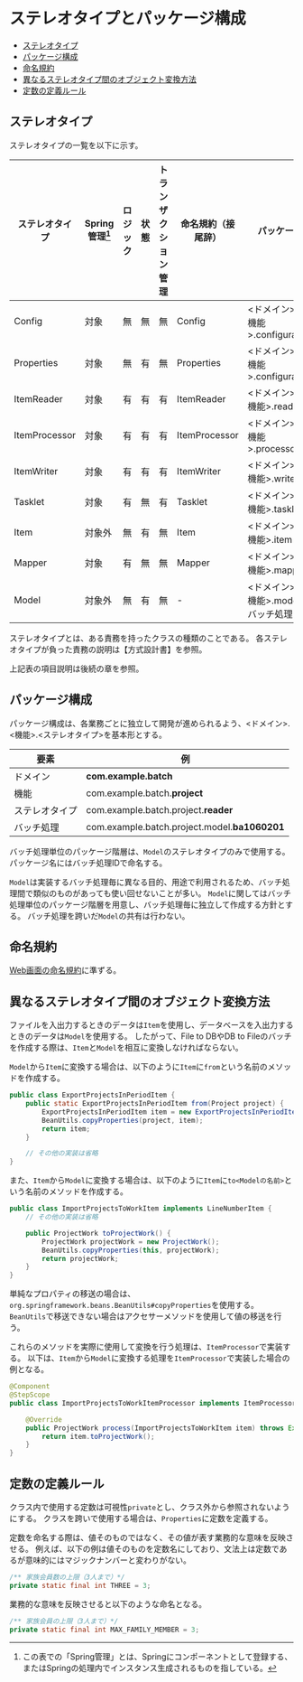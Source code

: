 # ステレオタイプとパッケージ構成

- [ステレオタイプ](#ステレオタイプ)
- [パッケージ構成](#パッケージ構成)
- [命名規約](#命名規約)
- [異なるステレオタイプ間のオブジェクト変換方法](#異なるステレオタイプ間のオブジェクト変換方法)
- [定数の定義ルール](#定数の定義ルール)

## ステレオタイプ

ステレオタイプの一覧を以下に示す。

| ステレオタイプ | Spring管理[^1] | ロジック     | 状態 | トランザクション管理 | 命名規約（接尾辞） | パッケージ                             |
|----------------|----------------|--------------|------|----------------------|--------------------|--------------------------------------|
| Config         | 対象           | 無           | 無   | 無                   | Config             | <ドメイン>.<機能>.configuration       |
| Properties     | 対象           | 無           | 有   | 無                   | Properties         | <ドメイン>.<機能>.configuration       |
| ItemReader     | 対象           | 有           | 有   | 有                   | ItemReader         | <ドメイン>.<機能>.reader              |
| ItemProcessor  | 対象           | 有           | 有   | 有                   | ItemProcessor      | <ドメイン>.<機能>.processor           |
| ItemWriter     | 対象           | 有           | 有   | 有                   | ItemWriter         | <ドメイン>.<機能>.writer              |
| Tasklet        | 対象           | 有           | 無   | 有                   | Tasklet            | <ドメイン>.<機能>.tasklet             |
| Item           | 対象外         | 無           | 有   | 無                   | Item               | <ドメイン>.<機能>.item                |
| Mapper         | 対象           | 有           | 無   | 無                   | Mapper             | <ドメイン>.<機能>.mapper              |
| Model          | 対象外         | 無           | 有   | 無                   | -                  | <ドメイン>.<機能>.model.<バッチ処理>  |

[^1]: この表での「Spring管理」とは、Springにコンポーネントとして登録する、またはSpringの処理内でインスタンス生成されるものを指している。

ステレオタイプとは、ある責務を持ったクラスの種類のことである。
各ステレオタイプが負った責務の説明は【方式設計書】を参照。


上記表の項目説明は後続の章を参照。


## パッケージ構成

パッケージ構成は、各業務ごとに独立して開発が進められるよう、<ドメイン>.<機能>.<ステレオタイプ>を基本形とする。

| 要素           | 例                                            |
|----------------|-----------------------------------------------|
| ドメイン       | **com.example.batch**                         |
| 機能           | com.example.batch.**project**                 |
| ステレオタイプ | com.example.batch.project.**reader**          |
| バッチ処理     | com.example.batch.project.model.**ba1060201** |

バッチ処理単位のパッケージ階層は、`Model`のステレオタイプのみで使用する。
パッケージ名にはバッチ処理IDで命名する。

`Model`は実装するバッチ処理毎に異なる目的、用途で利用されるため、バッチ処理間で類似のものがあっても使い回せないことが多い。
`Model`に関してはバッチ処理単位のパッケージ階層を用意し、バッチ処理毎に独立して作成する方針とする。
バッチ処理を跨いだ`Model`の共有は行わない。


## 命名規約

[Web画面の命名規約](../web/stereotype-and-package.md#命名規約)に準ずる。


## 異なるステレオタイプ間のオブジェクト変換方法

ファイルを入出力するときのデータは`Item`を使用し、データベースを入出力するときのデータは`Model`を使用する。
したがって、File to DBやDB to Fileのバッチを作成する際は、`Item`と`Model`を相互に変換しなければならない。

`Model`から`Item`に変換する場合は、以下のように`Item`に`from`という名前のメソッドを作成する。

```java
public class ExportProjectsInPeriodItem {
    public static ExportProjectsInPeriodItem from(Project project) {
        ExportProjectsInPeriodItem item = new ExportProjectsInPeriodItem();
        BeanUtils.copyProperties(project, item);
        return item;
    }

    // その他の実装は省略
}
```

また、`Item`から`Model`に変換する場合は、以下のように`Item`に`to<Modelの名前>`という名前のメソッドを作成する。

```java
public class ImportProjectsToWorkItem implements LineNumberItem {
    // その他の実装は省略

    public ProjectWork toProjectWork() {
        ProjectWork projectWork = new ProjectWork();
        BeanUtils.copyProperties(this, projectWork);
        return projectWork;
    }
}
```

単純なプロパティの移送の場合は、`org.springframework.beans.BeanUtils#copyProperties`を使用する。
`BeanUtils`で移送できない場合はアクセサーメソッドを使用して値の移送を行う。

これらのメソッドを実際に使用して変換を行う処理は、`ItemProcessor`で実装する。
以下は、`Item`から`Model`に変換する処理を`ItemProcessor`で実装した場合の例となる。

```java
@Component
@StepScope
public class ImportProjectsToWorkItemProcessor implements ItemProcessor<ImportProjectsToWorkItem, ProjectWork> {

    @Override
    public ProjectWork process(ImportProjectsToWorkItem item) throws Exception {
        return item.toProjectWork();
    }
}
```

## 定数の定義ルール

クラス内で使用する定数は可視性`private`とし、クラス外から参照されないようにする。
クラスを跨いで使用する場合は、`Properties`に定数を定義する。

定数を命名する際は、値そのものではなく、その値が表す業務的な意味を反映させる。
例えば、以下の例は値そのものを定数名にしており、文法上は定数であるが意味的にはマジックナンバーと変わりがない。

```java
/** 家族会員数の上限（3人まで）*/
private static final int THREE = 3;
```

業務的な意味を反映させると以下のような命名となる。

```java
/** 家族会員の上限（3人まで）*/
private static final int MAX_FAMILY_MEMBER = 3;
```

